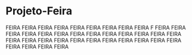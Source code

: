 # Projeto-Feira
FEIRA FEIRA FEIRA FEIRA FEIRA FEIRA FEIRA FEIRA FEIRA F FEIRA FEIRA FEIRA FEIRA FEIRA FEIRA FEIRA FEIRA FEIRA FEIRA FEIRA FEIRA FEIRA FEIRA FEIRA FEIRA FEIRA FEIRA FEIRA FEIRA FEIRA FEIRA FEIRA FEIRA FEIRA FEIRA FEIRA FEIRA
